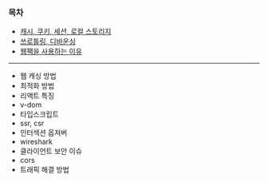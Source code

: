 ### 목차

- [캐시, 쿠키, 세션, 로컬 스토리지](./Web/cache_cookie_session.md)
- [쓰로틀링, 디바운싱](./Web/throttling_debouncing.md)
- [웹팩을 사용하는 이유](./Web/webpack.md)

---

- 웹 캐싱 방법
- 최적화 방법
- 리액트 특징
- v-dom
- 타입스크립트
- ssr, csr
- 인터섹션 옵져버
- wireshark
- 클라이언트 보안 이슈
- cors
- 트래픽 해결 방법
